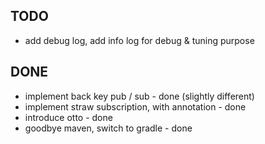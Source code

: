 TODO
----

- add debug log, add info log for debug & tuning purpose


DONE
----
- implement back key pub / sub - done (slightly different)
- implement straw subscription, with annotation - done
- introduce otto - done
- goodbye maven, switch to gradle - done
